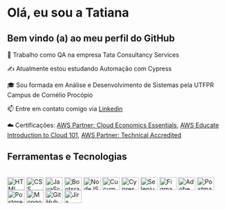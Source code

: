 #  Olá, eu sou a Tatiana
## Bem vindo (a) ao meu perfil do GitHub
💼 Trabalho como QA na empresa Tata Consultancy Services

✍️ Atualmente estou estudando Automação com Cypress

🎓 Sou formada em Análise e Desenvolvimento de Sistemas pela UTFPR Campus de Cornélio Procópio

📫 Entre em contato comigo via [Linkedin](https://www.linkedin.com/in/tatiana-motoyama/)

☁️ Certificações:
 [AWS Partner: Cloud Economics Essentials](https://www.credly.com/badges/0ee22e79-c207-4774-a624-b220f1676e20/linked_in_profile),
 [AWS Educate Introduction to Cloud 101](https://www.credly.com/badges/128b4738-2375-4ba1-a564-f416a4a656d9/linked_in_profile),
 [AWS Partner: Technical Accredited](https://www.credly.com/badges/12218bcb-fa99-4c95-9e68-7a924117ca70/linked_in_profile)
 

 ##
 
<div>
  <a href="https://github.com/tatyyukie"> </a>
</div>
  
## Ferramentas e Tecnologias
<div style="display: inline_block"><br>
  <img align="center" alt="HTML" height="30" width="40" src="https://cdn.jsdelivr.net/gh/devicons/devicon@latest/icons/html5/html5-original.svg">
  <img align="center" alt="CSS" height="30" width="40" src="https://cdn.jsdelivr.net/gh/devicons/devicon@latest/icons/css3/css3-plain.svg">
  <img align="center" alt="JavaScript" height="30" width="40" src="https://cdn.jsdelivr.net/gh/devicons/devicon@latest/icons/javascript/javascript-plain.svg">
  <img align="center" alt="Bootsrap" height="30" width="40" src="https://cdn.jsdelivr.net/gh/devicons/devicon@latest/icons/bootstrap/bootstrap-original.svg">
  <img align="center" alt="NodeJS" height="30" width="40" src="https://cdn.jsdelivr.net/gh/devicons/devicon@latest/icons/nodejs/nodejs-original.svg">
  <img align="center" alt="Cucumber" height="30" width="40" src="https://cdn.jsdelivr.net/gh/devicons/devicon@latest/icons/cucumber/cucumber-plain.svg">
  <img align="center" alt="Cypress" height="30" width="40" src="https://cdn.jsdelivr.net/gh/devicons/devicon@latest/icons/cypressio/cypressio-original.svg">
  <img align="center" alt="Selenium" height="30" width="40" src="https://cdn.jsdelivr.net/gh/devicons/devicon@latest/icons/selenium/selenium-original.svg">
  <img align="center" alt="Figma" height="30" width="40" src="https://cdn.jsdelivr.net/gh/devicons/devicon@latest/icons/figma/figma-original.svg">
  <img align="center" alt="Adobe XD" height="30" width="40" src="https://cdn.jsdelivr.net/gh/devicons/devicon@latest/icons/xd/xd-original.svg">
  <img align="center" alt="Postman" height="30" width="40" src="https://cdn.jsdelivr.net/gh/devicons/devicon@latest/icons/postman/postman-original.svg">
  <img align="center" alt="Postgres" height="30" width="40" src="https://cdn.jsdelivr.net/gh/devicons/devicon@latest/icons/postgresql/postgresql-original.svg">
  <img align="center" alt="MongoDB" height="30" width="40" src="https://cdn.jsdelivr.net/gh/devicons/devicon@latest/icons/mongodb/mongodb-original.svg">
  <img align="center" alt="GitHub" height="30" width="40" src="https://cdn.jsdelivr.net/gh/devicons/devicon@latest/icons/github/github-original.svg">
  <img align="center" alt="Jira" height="30" width="40" src="https://cdn.jsdelivr.net/gh/devicons/devicon/icons/jira/jira-original-wordmark.svg">

</div>
